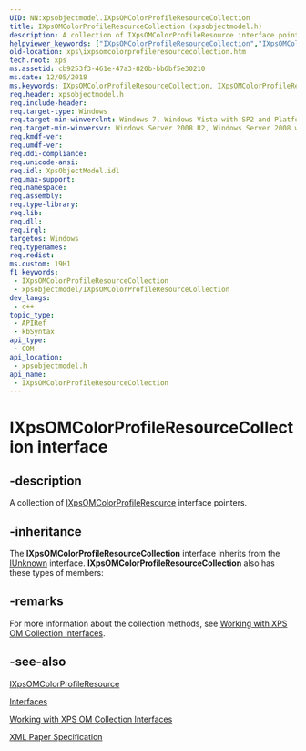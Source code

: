 ```yaml
---
UID: NN:xpsobjectmodel.IXpsOMColorProfileResourceCollection
title: IXpsOMColorProfileResourceCollection (xpsobjectmodel.h)
description: A collection of IXpsOMColorProfileResource interface pointers.
helpviewer_keywords: ["IXpsOMColorProfileResourceCollection","IXpsOMColorProfileResourceCollection interface [XPS Documents and Packaging]","IXpsOMColorProfileResourceCollection interface [XPS Documents and Packaging]","described","xps.ixpsomcolorprofileresourcecollection","xpsobjectmodel/IXpsOMColorProfileResourceCollection"]
old-location: xps\ixpsomcolorprofileresourcecollection.htm
tech.root: xps
ms.assetid: cb9253f3-461e-47a3-820b-bb6bf5e30210
ms.date: 12/05/2018
ms.keywords: IXpsOMColorProfileResourceCollection, IXpsOMColorProfileResourceCollection interface [XPS Documents and Packaging], IXpsOMColorProfileResourceCollection interface [XPS Documents and Packaging],described, xps.ixpsomcolorprofileresourcecollection, xpsobjectmodel/IXpsOMColorProfileResourceCollection
req.header: xpsobjectmodel.h
req.include-header: 
req.target-type: Windows
req.target-min-winverclnt: Windows 7, Windows Vista with SP2 and Platform Update for Windows Vista [desktop apps \| UWP apps]
req.target-min-winversvr: Windows Server 2008 R2, Windows Server 2008 with SP2 and Platform Update for Windows Server 2008 [desktop apps \| UWP apps]
req.kmdf-ver: 
req.umdf-ver: 
req.ddi-compliance: 
req.unicode-ansi: 
req.idl: XpsObjectModel.idl
req.max-support: 
req.namespace: 
req.assembly: 
req.type-library: 
req.lib: 
req.dll: 
req.irql: 
targetos: Windows
req.typenames: 
req.redist: 
ms.custom: 19H1
f1_keywords:
 - IXpsOMColorProfileResourceCollection
 - xpsobjectmodel/IXpsOMColorProfileResourceCollection
dev_langs:
 - c++
topic_type:
 - APIRef
 - kbSyntax
api_type:
 - COM
api_location:
 - xpsobjectmodel.h
api_name:
 - IXpsOMColorProfileResourceCollection
---
```


# IXpsOMColorProfileResourceCollection interface


## -description

A collection of <a href="/windows/desktop/api/xpsobjectmodel/nn-xpsobjectmodel-ixpsomcolorprofileresource">IXpsOMColorProfileResource</a> interface pointers.

## -inheritance

The <b>IXpsOMColorProfileResourceCollection</b> interface inherits from the <a href="/windows/desktop/api/unknwn/nn-unknwn-iunknown">IUnknown</a> interface. <b>IXpsOMColorProfileResourceCollection</b> also has these types of members:

## -remarks

For more information about the collection methods, see  <a href="/previous-versions/windows/desktop/dd372931(v=vs.85)">Working with XPS OM Collection Interfaces</a>.

## -see-also

<a href="/windows/desktop/api/xpsobjectmodel/nn-xpsobjectmodel-ixpsomcolorprofileresource">IXpsOMColorProfileResource</a>



<a href="/previous-versions/windows/desktop/dd316980(v=vs.85)">Interfaces</a>



<a href="/previous-versions/windows/desktop/dd372931(v=vs.85)">Working with XPS OM Collection Interfaces</a>



<a href="https://www.ecma-international.org/activities/XML%20Paper%20Specification/XPS%20Standard%20WD%201.6.pdf">XML Paper Specification</a>
